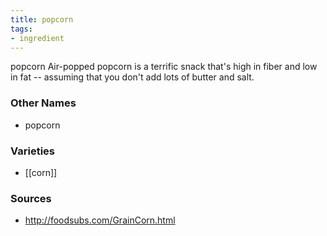 ```yaml
---
title: popcorn
tags:
- ingredient
---
```

popcorn Air-popped popcorn is a terrific snack that's high in fiber and low in fat -- assuming that you don't add lots of butter and salt.

### Other Names

* popcorn

### Varieties

* [[corn]]

### Sources
* http://foodsubs.com/GrainCorn.html
